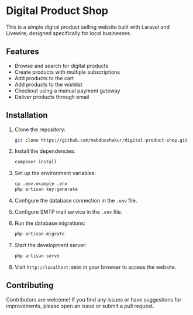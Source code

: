 # Digital Product Shop

This is a simple digital product selling website built with Laravel and Livewire, designed specifically for local businesses.

## Features

- Browse and search for digital products
- Create products with multiple subscriptions
- Add products to the cart
- Add products to the wishlist
- Checkout using a manual payment gateway
- Deliver products through email

## Installation

1. Clone the repository:

   ```bash
   git clone https://github.com/mabdusshakur/digital-product-shop.git
   ```

2. Install the dependencies:

   ```bash
   composer install
   ```

3. Set up the environment variables:

   ```bash
   cp .env.example .env
   php artisan key:generate
   ```

4. Configure the database connection in the `.env` file.

5. Configure SMTP mail service in the `.env` file.

6. Run the database migrations:

   ```bash
   php artisan migrate
   ```

7. Start the development server:

   ```bash
   php artisan serve
   ```

8. Visit `http://localhost:8000` in your browser to access the website.

## Contributing

Contributors are welcome! If you find any issues or have suggestions for improvements, please open an issue or submit a pull request.